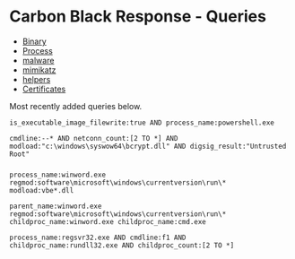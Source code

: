 # Carbon Black Response - Queries

* [Binary](binary.md)
* [Process](process.md)
* [malware](emotet.md)
* [mimikatz](mimikatz.md)
* [helpers](helpers.md)
* [Certificates](Certs.md)

Most recently added queries below.

`is_executable_image_filewrite:true AND process_name:powershell.exe`

`cmdline:--* AND netconn_count:[2 TO *] AND modload:"c:\windows\syswow64\bcrypt.dll" AND digsig_result:"Untrusted Root"`

###

`process_name:winword.exe regmod:software\microsoft\windows\currentversion\run\* modload:vbe*.dll`

`parent_name:winword.exe regmod:software\microsoft\windows\currentversion\run\* childproc_name:winword.exe childproc_name:cmd.exe`

`process_name:regsvr32.exe AND cmdline:f1 AND childproc_name:rundll32.exe AND childproc_count:[2 TO *]`
